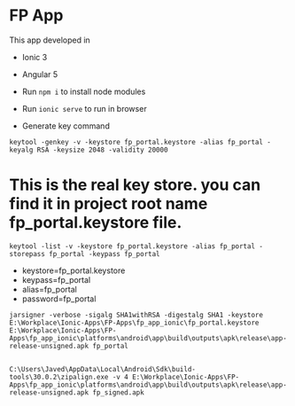 # FP App
This app developed in
* Ionic 3
* Angular 5
* Run `npm i` to install node modules
* Run `ionic serve` to run in browser


* Generate key command
```
keytool -genkey -v -keystore fp_portal.keystore -alias fp_portal -keyalg RSA -keysize 2048 -validity 20000
```
# This is the real key store. you can find it in project root name fp_portal.keystore file.
``
keytool -list -v -keystore fp_portal.keystore -alias fp_portal -storepass fp_portal -keypass fp_portal
``

* keystore=fp_portal.keystore
* keypass=fp_portal
* alias=fp_portal
* password=fp_portal
```
jarsigner -verbose -sigalg SHA1withRSA -digestalg SHA1 -keystore E:\Workplace\Ionic-Apps\FP-Apps\fp_app_ionic\fp_portal.keystore E:\Workplace\Ionic-Apps\FP-Apps\fp_app_ionic\platforms\android\app\build\outputs\apk\release\app-release-unsigned.apk fp_portal

```
```

C:\Users\Javed\AppData\Local\Android\Sdk\build-tools\30.0.2\zipalign.exe -v 4 E:\Workplace\Ionic-Apps\FP-Apps\fp_app_ionic\platforms\android\app\build\outputs\apk\release\app-release-unsigned.apk fp_signed.apk

```